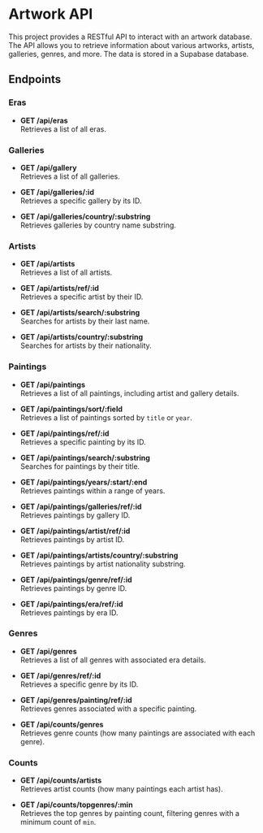 # Artwork API

This project provides a RESTful API to interact with an artwork database. The API allows you to retrieve information about various artworks, artists, galleries, genres, and more. The data is stored in a Supabase database.

## Endpoints

### Eras
- **GET /api/eras**  
  Retrieves a list of all eras.

### Galleries
- **GET /api/gallery**  
  Retrieves a list of all galleries.
  
- **GET /api/galleries/:id**  
  Retrieves a specific gallery by its ID.
  
- **GET /api/galleries/country/:substring**  
  Retrieves galleries by country name substring.

### Artists
- **GET /api/artists**  
  Retrieves a list of all artists.
  
- **GET /api/artists/ref/:id**  
  Retrieves a specific artist by their ID.
  
- **GET /api/artists/search/:substring**  
  Searches for artists by their last name.

- **GET /api/artists/country/:substring**  
  Searches for artists by their nationality.

### Paintings
- **GET /api/paintings**  
  Retrieves a list of all paintings, including artist and gallery details.
  
- **GET /api/paintings/sort/:field**  
  Retrieves a list of paintings sorted by `title` or `year`.
  
- **GET /api/paintings/ref/:id**  
  Retrieves a specific painting by its ID.
  
- **GET /api/paintings/search/:substring**  
  Searches for paintings by their title.
  
- **GET /api/paintings/years/:start/:end**  
  Retrieves paintings within a range of years.
  
- **GET /api/paintings/galleries/ref/:id**  
  Retrieves paintings by gallery ID.
  
- **GET /api/paintings/artist/ref/:id**  
  Retrieves paintings by artist ID.
  
- **GET /api/paintings/artists/country/:substring**  
  Retrieves paintings by artist nationality substring.
  
- **GET /api/paintings/genre/ref/:id**  
  Retrieves paintings by genre ID.
  
- **GET /api/paintings/era/ref/:id**  
  Retrieves paintings by era ID.

### Genres
- **GET /api/genres**  
  Retrieves a list of all genres with associated era details.
  
- **GET /api/genres/ref/:id**  
  Retrieves a specific genre by its ID.
  
- **GET /api/genres/painting/ref/:id**  
  Retrieves genres associated with a specific painting.
  
- **GET /api/counts/genres**  
  Retrieves genre counts (how many paintings are associated with each genre).

### Counts
- **GET /api/counts/artists**  
  Retrieves artist counts (how many paintings each artist has).

- **GET /api/counts/topgenres/:min**  
  Retrieves the top genres by painting count, filtering genres with a minimum count of `min`.

